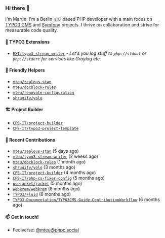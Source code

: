 ### Hi there 👋

I'm Martin. I'm a Berlin 🇪🇺 based PHP developer with a main focus on [TYPO3 CMS](https://typo3.org/) and [Symfony](https://symfony.com/) projects. I thrive on
collaboration and strive for measurable code quality.

#### 🧡 TYPO3 Extensions
- [`EXT:typo3_stream_writer`](https://github.com/mteu/typo3-stream-writer) - _Let's you log stuff to `php://stdout` or `php://stderr` for services like Graylog etc._

#### 🚜 Friendly Helpers

- [`mteu/zealous-stan`](https://github.com/mteu/zealous-stan)
- [`mteu/docblock-rules`](https://github.com/mteu/docblock-rules)
- [`mteu/renovate-configuration`](https://github.com/mteu/renovate-configuration)
- [`shrugify/yolo`](https://github.com/shrugify/yolo)

#### 🏗️ Project Builder

- [`CPS-IT/project-builder`](https://github.com/CPS-IT/project-builder)
- [`CPS-IT/typo3-project-template`](https://github.com/CPS-IT/typo3-project-template)

#### 👷 Recent Contributions


- [`mteu/zealous-stan`](https://github.com/mteu/zealous-stan) (5 days ago)
- [`mteu/typo3-stream-writer`](https://github.com/mteu/typo3-stream-writer) (2 weeks ago)
- [`mteu/docblock-rules`](https://github.com/mteu/docblock-rules) (1 month ago)
- [`shrugify/yolo`](https://github.com/shrugify/yolo) (3 months ago)
- [`CPS-IT/project-builder`](https://github.com/CPS-IT/project-builder) (4 months ago)
- [`CPS-IT/php-cs-fixer-config`](https://github.com/CPS-IT/php-cs-fixer-config) (5 months ago)
- [`usejacket/jacket`](https://github.com/usejacket/jacket) (5 months ago)
- [`webkram/webkram`](https://github.com/webkram/webkram) (6 months ago)
- [`TYPO3/Fluid`](https://github.com/TYPO3/Fluid) (6 months ago)
- [`TYPO3-Documentation/TYPO3CMS-Guide-ContributionWorkflow`](https://github.com/TYPO3-Documentation/TYPO3CMS-Guide-ContributionWorkflow) (6 months ago)

#### 📫 Get in touch!

- Fediverse: [@mteu@phpc.social](https://phpc.social/@mteu)
